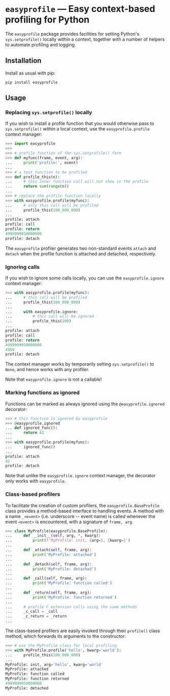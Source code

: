 # `easyprofile` — Easy context-based profiling for Python

The `easyprofile` package provides facilities for setting Python's
`sys.setprofile()` locally within a context, together with a number of helpers
to automate profiling and logging.

## Installation

Install as usual with pip:

```console
pip install easyprofile
```

## Usage

### Replacing `sys.setprofile()` locally

If you wish to install a profile function that you would otherwise pass to
`sys.setprofile()` within a local context, use the `easyprofile.profile`
context manager:

```py
>>> import easyprofile
>>>
>>> # profile function of the sys.setprofile() form
>>> def myfunc(frame, event, arg):
...     print('profile:', event)
...
>>> # a test function to be profiled
>>> def profile_this(n):
...     # this inner function call will not show in the profile
...     return sum(range(n))
...
>>> # replace the profile function locally
>>> with easyprofile.profile(myfunc):
...     # only this call will be profiled
...     profile_this(100_000_000)
...
profile: attach
profile: call
profile: return
4999999950000000
profile: detach

```

The `easyprofile` profiler generates two non-standard events `attach` and
`detach` when the profile function is attached and detached, respectively.

### Ignoring calls

If you wish to ignore some calls locally, you can use the `easyprofile.ignore`
context manager:

```py
>>> with easyprofile.profile(myfunc):
...     # this call will be profiled
...     profile_this(100_000_000)
...
...     with easyprofile.ignore:
...         # this call will be ignored
...         profile_this(100)
...
profile: attach
profile: call
profile: return
4999999950000000
4950
profile: detach

```

The context manager works by temporarily setting `sys.setprofile()` to `None`,
and hence works with any profiler.

Note that `easyprofile.ignore` is not a callable!

### Marking functions as ignored

Functions can be marked as always ignored using the `@easyprofile.ignored`
decorator:

```py
>>> # this function is ignored by easyprofile
>>> @easyprofile.ignored
... def ignored_func():
...     return 42
...
>>> with easyprofile.profile(myfunc):
...     ignored_func()
...
profile: attach
42
profile: detach

```

Note that unlike the `easyprofile.ignore` context manager, the decorator only
works with `easyprofile`.

### Class-based profilers

To facilitate the creation of custom profilers, the `easyprofile.BaseProfile`
class provides a method-based interface to handling events.  A method
with a name `_<event>` (i.e. underscore -- event name) is called whenever the
event `<event>` is encountered, with a signature of `frame, arg`.

```py
>>> class MyProfile(easyprofile.BaseProfile):
...     def __init__(self, arg, *, kwarg):
...         print(f'MyProfile: init, {arg=}, {kwarg=}')
...
...     def _attach(self, frame, arg):
...         print('MyProfile: attached')
...
...     def _detach(self, frame, arg):
...         print('MyProfile: detached')
...
...     def _call(self, frame, arg):
...         print('MyProfile: function called')
...
...     def _return(self, frame, arg):
...         print('MyProfile: function returned')
...
...     # profile C extension calls using the same methods
...     _c_call = _call
...     _c_return = _return
...

```

The class-based profilers are easily invoked through their `profile()` class
method, which forwards its arguments to the constructor:

```py
>>> # use the MyProfile class for local profiling
>>> with MyProfile.profile('hello', kwarg='world'):
...     profile_this(100_000_000)
...
MyProfile: init, arg='hello', kwarg='world'
MyProfile: attached
MyProfile: function called
MyProfile: function returned
4999999950000000
MyProfile: detached

```
